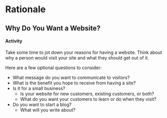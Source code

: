 # Rationale
## Why Do You Want a Website?

#### Activity
Take some time to jot down your reasons for having a website. Think about why a person would visit your site and what they should get out of it.

Here are a few optional questions to consider:
- What message do you want to communicate to visitors?
- What is the benefit you hope to receive from having a site?
- Is it for a small business?
  - Is your website for new customers, existing customers, or both?
  - What do you want your customers to learn or do when they visit?
- Do you want to start a blog?
  - What will you write about?
